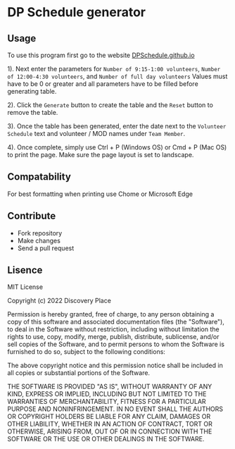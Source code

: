 # DP Schedule generator

## Usage

To use this program first go to the website [DPSchedule.github.io](https://DPSchedule.github.io)

1). Next enter the parameters for `Number of 9:15-1:00 volunteers`, `Number of 12:00-4:30 volunteers`, and `Number of full day volunteers` Values must have to be 0 or greater and all parameters have to be filled before generating table.

2). Click the `Generate` button to create the table and the `Reset` button to remove the table.

3). Once the table has been generated, enter the date next to the `Volunteer Schedule` text and volunteer / MOD names under `Team Member`.

4). Once complete, simply use Ctrl + P (Windows OS) or Cmd + P (Mac OS) to print the page. Make sure the page layout is set to landscape.

## Compatability

For best formatting when printing use Chome or Microsoft Edge

## Contribute

- Fork repository
- Make changes
- Send a pull request

## Lisence

MIT License

Copyright (c) 2022 Discovery Place

Permission is hereby granted, free of charge, to any person obtaining a copy
of this software and associated documentation files (the "Software"), to deal
in the Software without restriction, including without limitation the rights
to use, copy, modify, merge, publish, distribute, sublicense, and/or sell
copies of the Software, and to permit persons to whom the Software is
furnished to do so, subject to the following conditions:

The above copyright notice and this permission notice shall be included in all
copies or substantial portions of the Software.

THE SOFTWARE IS PROVIDED "AS IS", WITHOUT WARRANTY OF ANY KIND, EXPRESS OR
IMPLIED, INCLUDING BUT NOT LIMITED TO THE WARRANTIES OF MERCHANTABILITY,
FITNESS FOR A PARTICULAR PURPOSE AND NONINFRINGEMENT. IN NO EVENT SHALL THE
AUTHORS OR COPYRIGHT HOLDERS BE LIABLE FOR ANY CLAIM, DAMAGES OR OTHER
LIABILITY, WHETHER IN AN ACTION OF CONTRACT, TORT OR OTHERWISE, ARISING FROM,
OUT OF OR IN CONNECTION WITH THE SOFTWARE OR THE USE OR OTHER DEALINGS IN THE
SOFTWARE.
